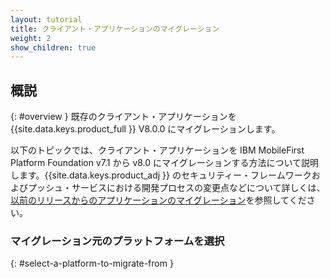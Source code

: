 ```yaml
---
layout: tutorial
title: クライアント・アプリケーションのマイグレーション
weight: 2
show_children: true
---
```

<!-- NLS_CHARSET=UTF-8 -->
## 概説
{: #overview }
既存のクライアント・アプリケーションを {{site.data.keys.product_full }} V8.0.0 にマイグレーションします。

以下のトピックでは、クライアント・アプリケーションを IBM MobileFirst Platform Foundation v7.1 から v8.0 にマイグレーションする方法について説明します。{{site.data.keys.product_adj }} のセキュリティー・フレームワークおよびプッシュ・サービスにおける開発プロセスの変更点などについて詳しくは、[以前のリリースからのアプリケーションのマイグレーション](../)を参照してください。

### マイグレーション元のプラットフォームを選択
{: #select-a-platform-to-migrate-from }
